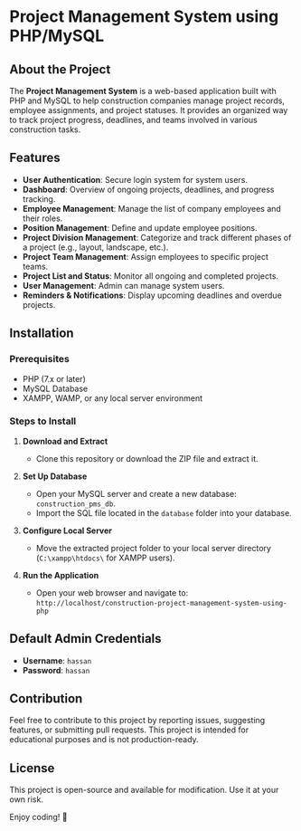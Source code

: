 # Project Management System using PHP/MySQL

## About the Project
The **Project Management System** is a web-based application built with PHP and MySQL to help construction companies manage project records, employee assignments, and project statuses. It provides an organized way to track project progress, deadlines, and teams involved in various construction tasks.

## Features
- **User Authentication**: Secure login system for system users.
- **Dashboard**: Overview of ongoing projects, deadlines, and progress tracking.
- **Employee Management**: Manage the list of company employees and their roles.
- **Position Management**: Define and update employee positions.
- **Project Division Management**: Categorize and track different phases of a project (e.g., layout, landscape, etc.).
- **Project Team Management**: Assign employees to specific project teams.
- **Project List and Status**: Monitor all ongoing and completed projects.
- **User Management**: Admin can manage system users.
- **Reminders & Notifications**: Display upcoming deadlines and overdue projects.

## Installation
### Prerequisites
- PHP (7.x or later)
- MySQL Database
- XAMPP, WAMP, or any local server environment

### Steps to Install
1. **Download and Extract**
   - Clone this repository or download the ZIP file and extract it.

2. **Set Up Database**
   - Open your MySQL server and create a new database: `construction_pms_db`.
   - Import the SQL file located in the `database` folder into your database.

3. **Configure Local Server**
   - Move the extracted project folder to your local server directory (`C:\xampp\htdocs\` for XAMPP users).

4. **Run the Application**
   - Open your web browser and navigate to:  
     `http://localhost/construction-project-management-system-using-php`

## Default Admin Credentials
- **Username**: `hassan`
- **Password**: `hassan`

## Contribution
Feel free to contribute to this project by reporting issues, suggesting features, or submitting pull requests. This project is intended for educational purposes and is not production-ready.

## License
This project is open-source and available for modification. Use it at your own risk.

Enjoy coding! 🚀
